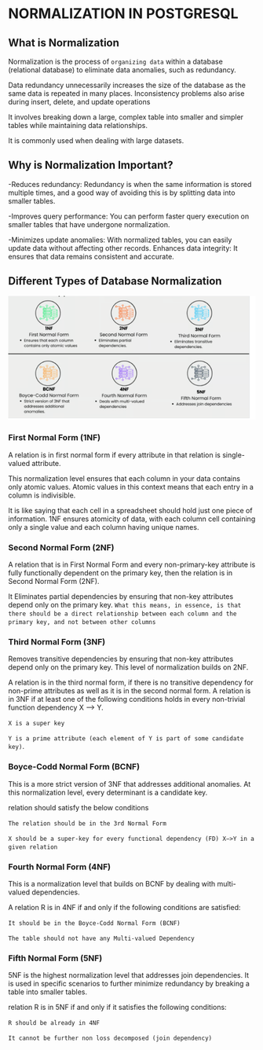 # NORMALIZATION IN POSTGRESQL

## What is Normalization
Normalization is the process of `organizing data` within a database (relational database) to eliminate data anomalies, such as redundancy.

Data redundancy unnecessarily increases the size of the database as the same data is repeated in many places. Inconsistency problems also arise during insert, delete, and update operations

It involves breaking down a large, complex table into smaller and simpler tables while maintaining data relationships.

It is commonly used when dealing with large datasets.

## Why is Normalization  Important?
-Reduces redundancy: Redundancy is when the same information is stored multiple times, and a good way of avoiding this is by splitting data into smaller tables.

-Improves query performance: You can perform faster query execution on smaller tables that have undergone normalization.

-Minimizes update anomalies: With normalized tables, you can easily update data without affecting other records.
Enhances data integrity: It ensures that data remains consistent and accurate.

## Different Types of Database Normalization
![alt text](image.png)

### First Normal Form (1NF)

A relation is in first normal form if every attribute in that relation is single-valued attribute. 

This normalization level ensures that each column in your data contains only atomic values. Atomic values in this context means that each entry in a column is indivisible. 

It is like saying that each cell in a spreadsheet should hold just one piece of information. 1NF ensures atomicity of data, with each column cell containing only a single value and each column having unique names.

### Second Normal Form (2NF)
A relation that is in First Normal Form and every non-primary-key attribute is fully functionally dependent on the primary key, then the relation is in Second Normal Form (2NF).

It Eliminates partial dependencies by ensuring that non-key attributes depend only on the primary key. `What this means, in essence, is that there should be a direct relationship between each column and the primary key, and not between other columns`

 ### Third Normal Form (3NF)
Removes transitive dependencies by ensuring that non-key attributes depend only on the primary key. This level of normalization builds on 2NF.

A relation is in the third normal form, if there is no transitive dependency for non-prime attributes as well as it is in the second normal form. A relation is in 3NF if at least one of the following conditions holds in every non-trivial function dependency X –> Y.

`X is a super key`

`Y is a prime attribute (each element of Y is part of some candidate key)`.

### Boyce-Codd Normal Form (BCNF)
This is a more strict version of 3NF that addresses additional anomalies. At this normalization level, every determinant is a candidate key.

relation should satisfy the below conditions

`The relation should be in the 3rd Normal Form`

`X should be a super-key for every functional dependency (FD) X−>Y in a given relation `

### Fourth Normal Form (4NF)
This is a normalization level that builds on BCNF by dealing with multi-valued dependencies.

A relation R is in 4NF if and only if the following conditions are satisfied: 

`It should be in the Boyce-Codd Normal Form (BCNF)`

`The table should not have any Multi-valued Dependency`

 ### Fifth Normal Form (5NF)
5NF is the highest normalization level that addresses join dependencies. It is used in specific scenarios to further minimize redundancy by breaking a table into smaller tables.

relation R is in 5NF if and only if it satisfies the following conditions:

`R should be already in 4NF`

`It cannot be further non loss decomposed (join dependency)`

